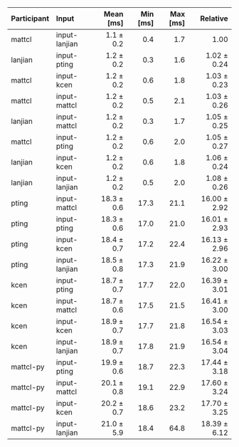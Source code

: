 | Participant | Input | Mean [ms] | Min [ms] | Max [ms] | Relative |
|:---|:---|---:|---:|---:|---:|
| mattcl | input-lanjian | 1.1 ± 0.2 | 0.4 | 1.7 | 1.00 |
| lanjian | input-pting | 1.2 ± 0.2 | 0.3 | 1.6 | 1.02 ± 0.24 |
| mattcl | input-kcen | 1.2 ± 0.2 | 0.6 | 1.8 | 1.03 ± 0.23 |
| mattcl | input-mattcl | 1.2 ± 0.2 | 0.5 | 2.1 | 1.03 ± 0.26 |
| lanjian | input-mattcl | 1.2 ± 0.2 | 0.3 | 1.7 | 1.05 ± 0.25 |
| mattcl | input-pting | 1.2 ± 0.2 | 0.6 | 2.0 | 1.05 ± 0.27 |
| lanjian | input-kcen | 1.2 ± 0.2 | 0.6 | 1.8 | 1.06 ± 0.24 |
| lanjian | input-lanjian | 1.2 ± 0.2 | 0.5 | 2.0 | 1.08 ± 0.26 |
| pting | input-mattcl | 18.3 ± 0.6 | 17.3 | 21.1 | 16.00 ± 2.92 |
| pting | input-pting | 18.3 ± 0.6 | 17.0 | 21.0 | 16.01 ± 2.93 |
| pting | input-kcen | 18.4 ± 0.7 | 17.2 | 22.4 | 16.13 ± 2.96 |
| pting | input-lanjian | 18.5 ± 0.8 | 17.3 | 21.9 | 16.22 ± 3.00 |
| kcen | input-pting | 18.7 ± 0.7 | 17.7 | 22.0 | 16.39 ± 3.01 |
| kcen | input-mattcl | 18.7 ± 0.6 | 17.5 | 21.5 | 16.41 ± 3.00 |
| kcen | input-kcen | 18.9 ± 0.7 | 17.7 | 21.8 | 16.54 ± 3.03 |
| kcen | input-lanjian | 18.9 ± 0.7 | 17.8 | 21.9 | 16.54 ± 3.04 |
| mattcl-py | input-pting | 19.9 ± 0.6 | 18.7 | 22.3 | 17.44 ± 3.18 |
| mattcl-py | input-mattcl | 20.1 ± 0.8 | 19.1 | 22.9 | 17.60 ± 3.24 |
| mattcl-py | input-kcen | 20.2 ± 0.7 | 18.6 | 23.2 | 17.70 ± 3.25 |
| mattcl-py | input-lanjian | 21.0 ± 5.9 | 18.4 | 64.8 | 18.39 ± 6.12 |
